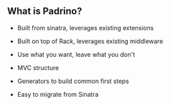 ## What is Padrino?

* Built from sinatra, leverages existing extensions
* Built on top of Rack, leverages existing middleware
* Use what you want, leave what you don't

* MVC structure
* Generators to build common first steps
* Easy to migrate from Sinatra
